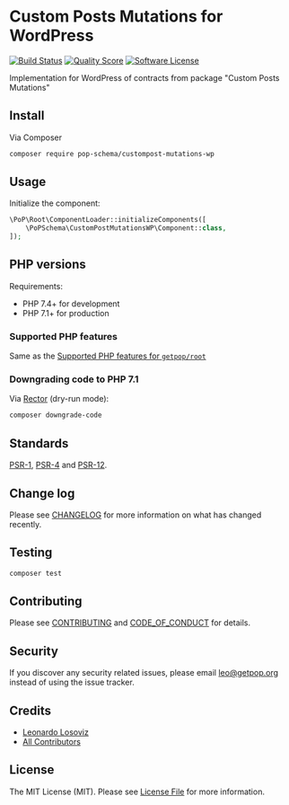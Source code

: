 # Custom Posts Mutations for WordPress

[![Build Status][ico-travis]][link-travis]
[![Quality Score][ico-code-quality]][link-code-quality]
[![Software License][ico-license]](LICENSE.md)

<!--
[![Latest Version on Packagist][ico-version]][link-packagist]
[![Coverage Status][ico-scrutinizer]][link-scrutinizer]
[![Total Downloads][ico-downloads]][link-downloads]
-->

Implementation for WordPress of contracts from package "Custom Posts Mutations"

## Install

Via Composer

``` bash
composer require pop-schema/custompost-mutations-wp
```

## Usage

Initialize the component:

``` php
\PoP\Root\ComponentLoader::initializeComponents([
    \PoPSchema\CustomPostMutationsWP\Component::class,
]);
```

## PHP versions

Requirements:

- PHP 7.4+ for development
- PHP 7.1+ for production

### Supported PHP features

Same as the [Supported PHP features for `getpop/root`](https://github.com/getpop/root/#supported-php-features)

### Downgrading code to PHP 7.1

Via [Rector](https://github.com/rectorphp/rector) (dry-run mode):

```bash
composer downgrade-code
```

## Standards

[PSR-1](https://www.php-fig.org/psr/psr-1), [PSR-4](https://www.php-fig.org/psr/psr-4) and [PSR-12](https://www.php-fig.org/psr/psr-12).

## Change log

Please see [CHANGELOG](CHANGELOG.md) for more information on what has changed recently.

## Testing

``` bash
composer test
```

## Contributing

Please see [CONTRIBUTING](CONTRIBUTING.md) and [CODE_OF_CONDUCT](CODE_OF_CONDUCT.md) for details.

## Security

If you discover any security related issues, please email leo@getpop.org instead of using the issue tracker.

## Credits

- [Leonardo Losoviz][link-author]
- [All Contributors][link-contributors]

## License

The MIT License (MIT). Please see [License File](LICENSE.md) for more information.

[ico-version]: https://img.shields.io/packagist/v/pop-schema/custompost-mutations-wp.svg?style=flat-square
[ico-license]: https://img.shields.io/badge/license-MIT-brightgreen.svg?style=flat-square
[ico-travis]: https://img.shields.io/travis/pop-schema/custompost-mutations-wp/master.svg?style=flat-square
[ico-scrutinizer]: https://img.shields.io/scrutinizer/coverage/g/pop-schema/custompost-mutations-wp.svg?style=flat-square
[ico-code-quality]: https://img.shields.io/scrutinizer/g/pop-schema/custompost-mutations-wp.svg?style=flat-square
[ico-downloads]: https://img.shields.io/packagist/dt/pop-schema/custompost-mutations-wp.svg?style=flat-square

[link-packagist]: https://packagist.org/packages/pop-schema/custompost-mutations-wp
[link-travis]: https://travis-ci.org/pop-schema/custompost-mutations-wp
[link-scrutinizer]: https://scrutinizer-ci.com/g/pop-schema/custompost-mutations-wp/code-structure
[link-code-quality]: https://scrutinizer-ci.com/g/pop-schema/custompost-mutations-wp
[link-downloads]: https://packagist.org/packages/pop-schema/custompost-mutations-wp
[link-author]: https://github.com/leoloso
[link-contributors]: ../../../../../../contributors
